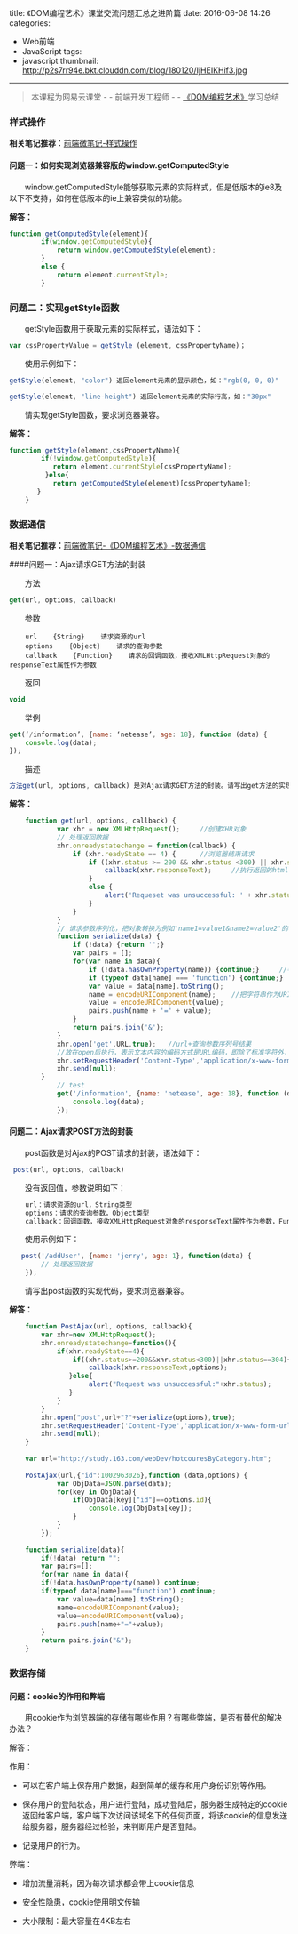 title: 《DOM编程艺术》课堂交流问题汇总之进阶篇
date: 2016-06-08 14:26
categories:

- Web前端
- JavaScript
tags:
- javascript
thumbnail: http://p2s7rr94e.bkt.clouddn.com/blog/180120/IjHEIKHif3.jpg
------

> 本课程为网易云课堂 - - 前端开发工程师 - - [《DOM编程艺术》](http://mooc.study.163.com/course/NEU-1000054004?tid=2001219008#/info)学习总结

### 样式操作
**相关笔记推荐**：[前端微笔记-样式操作](http://wiki.jikexueyuan.com/project/fend_note/chapter3/04_style_manipulation.html)

#### 问题一：如何实现浏览器兼容版的window.getComputedStyle

　　window.getComputedStyle能够获取元素的实际样式，但是低版本的ie8及以下不支持，如何在低版本的ie上兼容类似的功能。

**解答：**

```JavaScript
function getComputedStyle(element){
        if(window.getComputedStyle){
            return window.getComputedStyle(element);        
        }
        else {
            return element.currentStyle;
        }
```

### 问题二：实现getStyle函数

　　getStyle函数用于获取元素的实际样式，语法如下：

```JavaScript
var cssPropertyValue = getStyle (element, cssPropertyName)；
```

　　使用示例如下：

```JavaScript
getStyle(element, "color") 返回element元素的显示颜色，如："rgb(0, 0, 0)" 
```

```javascript
getStyle(element, "line-height") 返回element元素的实际行高，如："30px" 
```

　　请实现getStyle函数，要求浏览器兼容。

**解答：**

```JavaScript
function getStyle(element,cssPropertyName){
        if(!window.getComputedStyle){
           return element.currentStyle[cssPropertyName];
         }else{
           return getComputedStyle(element)[cssPropertyName];
       }
    }
```
### 数据通信

**相关笔记推荐：**[前端微笔记-《DOM编程艺术》-数据通信](http://wiki.jikexueyuan.com/project/fend_note/chapter3/09_network.html)

####问题一：Ajax请求GET方法的封装

　　方法

```JavaScript
get(url, options, callback)
```

　　参数

```
    url    {String}    请求资源的url
    options    {Object}    请求的查询参数
    callback    {Function}    请求的回调函数，接收XMLHttpRequest对象的responseText属性作为参数
```

　　返回

```JavaScript
void
```

　　举例

```JavaScript
get(‘/information’, {name: ‘netease’, age: 18}, function (data) {
	console.log(data);
});
```
　　描述

```JavaScript
方法get(url, options, callback) 是对Ajax请求GET方法的封装。请写出get方法的实现代码。
```

**解答：**

```JavaScript
    function get(url, options, callback) {
            var xhr = new XMLHttpRequest();     //创建XHR对象
            // 处理返回数据
            xhr.onreadystatechange = function(callback) {
                if (xhr.readyState == 4) {      //浏览器结束请求
                    if ((xhr.status >= 200 && xhr.status <300) || xhr.status == 304) {  //status为200-300表示success，304为读取缓存
                        callback(xhr.responseText);     //执行返回的html、xml
                    }
                    else {
                        alert('Requeset was unsuccessful: ' + xhr.status);
                    }
                }
            }
            // 请求参数序列化，把对象转换为例如'name1=value1&name2=value2'的格式
            function serialize(data) {
                if (!data) {return '';}
                var pairs = [];
                for(var name in data){
                    if (!data.hasOwnProperty(name)) {continue;}     //判断对象自身是否有name属性
                    if (typeof data[name] === 'function') {continue;}   //如果对象的值是一个函数，忽略
                    var value = data[name].toString();
                    name = encodeURIComponent(name);    //把字符串作为URI 组件进行编码。将转义用于分隔 URI 各个部分的标点符号
                    value = encodeURIComponent(value);
                    pairs.push(name + '=' + value);
                }
                return pairs.join('&');
            }    
            xhr.open('get',URL,true);   //url+查询参数序列号结果
            //放在open后执行，表示文本内容的编码方式是URL编码，即除了标准字符外，每字节以双字节16进制前加个“%”表示
            xhr.setRequestHeader('Content-Type','application/x-www-form-urlencoded');
            xhr.send(null);
        }
            // test
            get('/information', {name: 'netease', age: 18}, function (data) {
                console.log(data);
            });
```

#### 问题二：Ajax请求POST方法的封装

　　post函数是对Ajax的POST请求的封装，语法如下：
```JavaScript
 post(url, options, callback)
```

　　没有返回值，参数说明如下：
```JavaScript
    url：请求资源的url，String类型
    options：请求的查询参数，Object类型
    callback：回调函数，接收XMLHttpRequest对象的responseText属性作为参数，Function类型
```
　　使用示例如下：
```JavaScript
   post('/addUser', {name: 'jerry', age: 1}, function(data) {
        // 处理返回数据
    });
```
　　请写出post函数的实现代码，要求浏览器兼容。

**解答：**

```JavaScript
    function PostAjax(url, options, callback){
        var xhr=new XMLHttpRequest();
        xhr.onreadystatechange=function(){
            if(xhr.readyState==4){
                if((xhr.status>=200&&xhr.status<300)||xhr.status==304){
                    callback(xhr.responseText,options);
               }else{
                    alert("Request was unsuccessful:"+xhr.status);
               }
            }
        }
        xhr.open("post",url+"?"+serialize(options),true);
        xhr.setRequestHeader('Content-Type','application/x-www-form-urlencoded');
        xhr.send(null);
    }
      
    var url="http://study.163.com/webDev/hotcouresByCategory.htm";
      
    PostAjax(url,{"id":1002963026},function (data,options) {
            var ObjData=JSON.parse(data);
            for(key in ObjData){
                if(ObjData[key]["id"]==options.id){
                    console.log(ObjData[key]);
                }
            }
        });
      
    function serialize(data){
        if(!data) return "";
        var pairs=[];
        for(var name in data){
        if(!data.hasOwnProperty(name)) continue;
        if(typeof data[name]==="function") continue;
            var value=data[name].toString();
            name=encodeURIComponent(value);
            value=encodeURIComponent(value);
            pairs.push(name+"="+value);
        }
        return pairs.join("&");
    }
```

### 数据存储

#### 问题：cookie的作用和弊端

　　用cookie作为浏览器端的存储有哪些作用？有哪些弊端，是否有替代的解决办法？

解答：

作用：

-  可以在客户端上保存用户数据，起到简单的缓存和用户身份识别等作用。

-  保存用户的登陆状态，用户进行登陆，成功登陆后，服务器生成特定的cookie返回给客户端，客户端下次访问该域名下的任何页面，将该cookie的信息发送给服务器，服务器经过检验，来判断用户是否登陆。

-  记录用户的行为。

弊端：

-  增加流量消耗，因为每次请求都会带上cookie信息

-  安全性隐患，cookie使用明文传输

-  大小限制：最大容量在4KB左右




